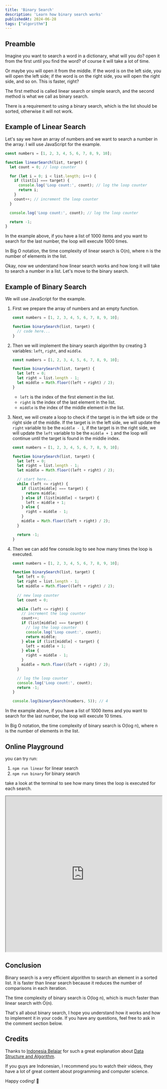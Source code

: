 ```yaml
---
title: 'Binary Search'
description: 'Learn how binary search works'
publishedAt: 2024-06-28
tags: ["algorithm"]
---
```


## Preamble

Imagine you want to search a word in a dictionary, what will you do? open it from the first until you find the word? of course it will take a lot of time.

Or maybe you will open it from the middle. If the word is on the left side, you will open the left side; if the word is on the right side, you will open the right side, and so on. This is faster, right?

The first method is called linear search or simple search, and the second method is what we call as binary search.

There is a requirement to using a binary search, which is the list should be sorted, otherwise it will not work.

## Example of Linear Search

Let's say we have an array of numbers and we want to search a number in the array. I will use JavaScript for the example.

```javascript
const numbers = [1, 2, 3, 4, 5, 6, 7, 8, 9, 10];

function linearSearch(list, target) {
  let count = 0; // loop counter

  for (let i = 0; i < list.length; i++) {
    if (list[i] === target) {
      console.log('Loop count:', count); // log the loop counter
      return i;
    }
    count++; // increment the loop counter
  }

  console.log('Loop count:', count); // log the loop counter

  return -1;
}
```

In the example above, if you have a list of 1000 items and you want to search for the last number, the loop will execute 1000 times.

In Big O notation, the time complexity of linear search is O(n), where n is the number of elements in the list.

Okay, now we understand how linear search works and how long it will take to search a number in a list. Let's move to the binary search.

## Example of Binary Search

We will use JavaScript for the example.

1. First we prepare the array of numbers and an empty function.

    ```javascript
    const numbers = [1, 2, 3, 4, 5, 6, 7, 8, 9, 10];

    function binarySearch(list, target) {
      // code here...
    }
    ```

2. Then we will implement the binary search algorithm by creating 3 variables: `left`, `right`, and `middle`.

    ```javascript
    const numbers = [1, 2, 3, 4, 5, 6, 7, 8, 9, 10];

    function binarySearch(list, target) {
      let left = 0;
      let right = list.length - 1;
      let middle = Math.floor((left + right) / 2);
    }
    ```

    - `left` is the index of the first element in the list.
    - `right` is the index of the last element in the list.
    - `middle` is the index of the middle element in the list.

3. Next, we will create a loop to check if the target is in the left side or the right side of the middle. If the target is in the left side, we will update the `right` variable to be the `middle - 1`, if the target is in the right side, we will update the `left` variable to be the `middle + 1` and the loop will continue until the target is found in the middle index.

    ```javascript
    const numbers = [1, 2, 3, 4, 5, 6, 7, 8, 9, 10];

    function binarySearch(list, target) {
      let left = 0;
      let right = list.length - 1;
      let middle = Math.floor((left + right) / 2);

      // start here...
      while (left <= right) {
        if (list[middle] === target) { 
          return middle;
        } else if (list[middle] < target) {
          left = middle + 1;
        } else {
          right = middle - 1;
        }
        middle = Math.floor((left + right) / 2);
      }

      return -1;
    }
    ```


4. Then we can add few console.log to see how many times the loop is executed.

    ```javascript
    const numbers = [1, 2, 3, 4, 5, 6, 7, 8, 9, 10];

    function binarySearch(list, target) {
      let left = 0;
      let right = list.length - 1;
      let middle = Math.floor((left + right) / 2);
      
      // new loop counter
      let count = 0; 

      while (left <= right) {
        // increment the loop counter
        count++;
        if (list[middle] === target) { 
          // log the loop counter
          console.log('Loop count:', count);
          return middle;
        } else if (list[middle] < target) {
          left = middle + 1;
        } else {
          right = middle - 1;
        }
        middle = Math.floor((left + right) / 2);
      }

      // log the loop counter
      console.log('Loop count:', count);
      return -1;
    }

    console.log(binarySearch(numbers, 5)); // 4
    ```

In the example above, if you have a list of 1000 items and you want to search for the last number, the loop will execute 10 times.

In Big O notation, the time complexity of binary search is O(log n), where n is the number of elements in the list.

## Online Playground

you can try run:

1. `npm run linear` for linear search
2. `npm run binary` for binary search

take a look at the terminal to see how many times the loop is executed for each search.

<iframe style="width: 100%;height: 500px;" src="https://stackblitz.com/edit/hawari-dev-search-algo?embed=1&file=package.json&hideNavigation=1&theme=light&view=editor"></iframe>


## Conclusion

Binary search is a very efficient algorithm to search an element in a sorted list. It is faster than linear search because it reduces the number of comparisons in each iteration. 

The time complexity of binary search is O(log n), which is much faster than linear search with O(n).

That's all about binary search, I hope you understand how it works and how to implement it in your code. If you have any questions, feel free to ask in the comment section below.


## Credits

Thanks to [Indonesia Belajar](https://www.youtube.com/@belajaridn) for such a great explanation about [Data Structure and Algorithm](https://youtube.com/playlist?list=PL2O3HdJI4voEOEB5ecXtCTayzXSB8b3KZ&si=O-zaqLJSXKu9XS13).

If you guys are Indonesian, I recommend you to watch their videos, they have a lot of great content about programming and computer science. 

Happy coding! 🚀
